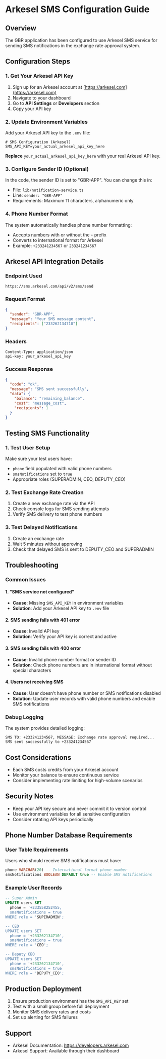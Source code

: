 # Arkesel SMS Configuration Guide

## Overview
The GBR application has been configured to use Arkesel SMS service for sending SMS notifications in the exchange rate approval system.

## Configuration Steps

### 1. Get Your Arkesel API Key
1. Sign up for an Arkesel account at [https://arkesel.com](https://arkesel.com)
2. Navigate to your dashboard
3. Go to **API Settings** or **Developers** section
4. Copy your API key

### 2. Update Environment Variables
Add your Arkesel API key to the `.env` file:

```env
# SMS Configuration (Arkesel)
SMS_API_KEY=your_actual_arkesel_api_key_here
```

**Replace** `your_actual_arkesel_api_key_here` with your real Arkesel API key.

### 3. Configure Sender ID (Optional)
In the code, the sender ID is set to "GBR-APP". You can change this in:
- File: `lib/notification-service.ts`
- Line: `sender: "GBR-APP"`
- Requirements: Maximum 11 characters, alphanumeric only

### 4. Phone Number Format
The system automatically handles phone number formatting:
- Accepts numbers with or without the `+` prefix
- Converts to international format for Arkesel
- Example: `+233241234567` or `233241234567`

## Arkesel API Integration Details

### Endpoint Used
```
https://sms.arkesel.com/api/v2/sms/send
```

### Request Format
```json
{
  "sender": "GBR-APP",
  "message": "Your SMS message content",
  "recipients": ["233262134710"]
}
```

### Headers
```
Content-Type: application/json
api-key: your_arkesel_api_key
```

### Success Response
```json
{
  "code": "ok",
  "message": "SMS sent successfully",
  "data": {
    "balance": "remaining_balance",
    "cost": "message_cost",
    "recipients": 1
  }
}
```

## Testing SMS Functionality

### 1. Test User Setup
Make sure your test users have:
- `phone` field populated with valid phone numbers
- `smsNotifications` set to `true`
- Appropriate roles (SUPERADMIN, CEO, DEPUTY_CEO)

### 2. Test Exchange Rate Creation
1. Create a new exchange rate via the API
2. Check console logs for SMS sending attempts
3. Verify SMS delivery to test phone numbers

### 3. Test Delayed Notifications
1. Create an exchange rate
2. Wait 5 minutes without approving
3. Check that delayed SMS is sent to DEPUTY_CEO and SUPERADMIN

## Troubleshooting

### Common Issues

#### 1. "SMS service not configured"
- **Cause**: Missing `SMS_API_KEY` in environment variables
- **Solution**: Add your Arkesel API key to `.env` file

#### 2. SMS sending fails with 401 error
- **Cause**: Invalid API key
- **Solution**: Verify your API key is correct and active

#### 3. SMS sending fails with 400 error
- **Cause**: Invalid phone number format or sender ID
- **Solution**: Check phone numbers are in international format without special characters

#### 4. Users not receiving SMS
- **Cause**: User doesn't have phone number or SMS notifications disabled
- **Solution**: Update user records with valid phone numbers and enable SMS notifications

### Debug Logging
The system provides detailed logging:
```
SMS TO: +233241234567, MESSAGE: Exchange rate approval required...
SMS sent successfully to +233241234567
```

## Cost Considerations
- Each SMS costs credits from your Arkesel account
- Monitor your balance to ensure continuous service
- Consider implementing rate limiting for high-volume scenarios

## Security Notes
- Keep your API key secure and never commit it to version control
- Use environment variables for all sensitive configuration
- Consider rotating API keys periodically

## Phone Number Database Requirements

### User Table Requirements
Users who should receive SMS notifications must have:
```sql
phone VARCHAR(20) -- International format phone number
smsNotifications BOOLEAN DEFAULT true -- Enable SMS notifications
```

### Example User Records
```sql
-- Super Admin
UPDATE users SET 
  phone = '+233558252455, 
  smsNotifications = true 
WHERE role = 'SUPERADMIN';

-- CEO
UPDATE users SET 
  phone = '+233262134710', 
  smsNotifications = true 
WHERE role = 'CEO';

-- Deputy CEO
UPDATE users SET 
  phone = '+233262134710', 
  smsNotifications = true 
WHERE role = 'DEPUTY_CEO';
```

## Production Deployment
1. Ensure production environment has the `SMS_API_KEY` set
2. Test with a small group before full deployment
3. Monitor SMS delivery rates and costs
4. Set up alerting for SMS failures

## Support
- Arkesel Documentation: https://developers.arkesel.com
- Arkesel Support: Available through their dashboard